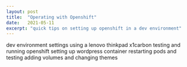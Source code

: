 ```yaml
---
layout: post
title:  "Operating with Openshift"
date:   2021-05-11
excerpt: "quick tips on setting up openshift in a dev environment"   
---
```


dev environment settings
using a lenovo thinkpad x1carbon
testing and running openshift
setting up wordpress container
restarting pods and testing
adding volumes and changing themes
